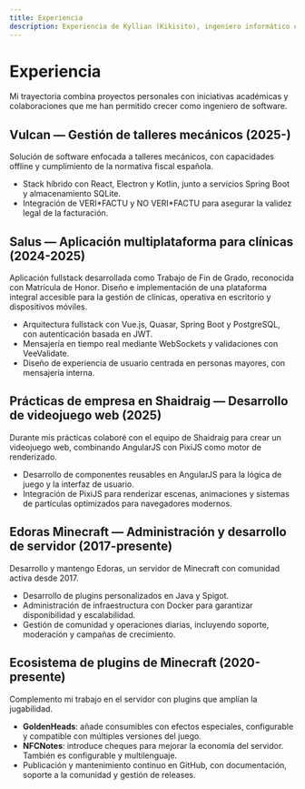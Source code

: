 ```yaml
---
title: Experiencia
description: Experiencia de Kyllian (Kikisito), ingeniero informático especializado en software
---
```

# Experiencia
Mi trayectoria combina proyectos personales con iniciativas académicas y colaboraciones que me han permitido crecer como ingeniero de software.

## Vulcan — Gestión de talleres mecánicos (2025-)
Solución de software enfocada a talleres mecánicos, con capacidades offline y cumplimiento de la normativa fiscal española.

- Stack híbrido con React, Electron y Kotlin, junto a servicios Spring Boot y almacenamiento SQLite.
- Integración de VERI\*FACTU y NO VERI\*FACTU para asegurar la validez legal de la facturación.

## Salus — Aplicación multiplataforma para clínicas (2024-2025)
Aplicación fullstack desarrollada como Trabajo de Fin de Grado, reconocida con Matrícula de Honor. Diseño e implementación de una plataforma integral accesible para la gestión de clínicas, operativa en escritorio y dispositivos móviles.

- Arquitectura fullstack con Vue.js, Quasar, Spring Boot y PostgreSQL, con autenticación basada en JWT.
- Mensajería en tiempo real mediante WebSockets y validaciones con VeeValidate.
- Diseño de experiencia de usuario centrada en personas mayores, con mensajería interna.

## Prácticas de empresa en Shaidraig — Desarrollo de videojuego web (2025)
Durante mis prácticas colaboré con el equipo de Shaidraig para crear un videojuego web, combinando AngularJS con PixiJS como motor de renderizado.

- Desarrollo de componentes reusables en AngularJS para la lógica de juego y la interfaz de usuario.
- Integración de PixiJS para renderizar escenas, animaciones y sistemas de partículas optimizados para navegadores modernos.

## Edoras Minecraft — Administración y desarrollo de servidor (2017-presente)
Desarrollo y mantengo Edoras, un servidor de Minecraft con comunidad activa desde 2017.

- Desarrollo de plugins personalizados en Java y Spigot.
- Administración de infraestructura con Docker para garantizar disponibilidad y escalabilidad.
- Gestión de comunidad y operaciones diarias, incluyendo soporte, moderación y campañas de crecimiento.

## Ecosistema de plugins de Minecraft (2020-presente)
Complemento mi trabajo en el servidor con plugins que amplían la jugabilidad.

- **GoldenHeads**: añade consumibles con efectos especiales, configurable y compatible con múltiples versiones del juego.
- **NFCNotes**: introduce cheques para mejorar la economía del servidor. También es configurable y multilenguaje.
- Publicación y mantenimiento continuo en GitHub, con documentación, soporte a la comunidad y gestión de releases.

